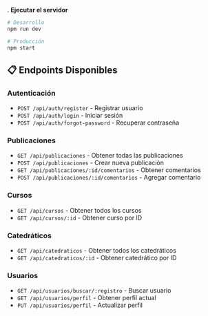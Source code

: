 . **Ejecutar el servidor**
```bash
# Desarrollo
npm run dev

# Producción
npm start
```

## 📋 Endpoints Disponibles

### Autenticación
- `POST /api/auth/register` - Registrar usuario
- `POST /api/auth/login` - Iniciar sesión
- `POST /api/auth/forgot-password` - Recuperar contraseña

### Publicaciones
- `GET /api/publicaciones` - Obtener todas las publicaciones
- `POST /api/publicaciones` - Crear nueva publicación
- `GET /api/publicaciones/:id/comentarios` - Obtener comentarios
- `POST /api/publicaciones/:id/comentarios` - Agregar comentario

### Cursos
- `GET /api/cursos` - Obtener todos los cursos
- `GET /api/cursos/:id` - Obtener curso por ID

### Catedráticos
- `GET /api/catedraticos` - Obtener todos los catedráticos
- `GET /api/catedraticos/:id` - Obtener catedrático por ID

### Usuarios
- `GET /api/usuarios/buscar/:registro` - Buscar usuario
- `GET /api/usuarios/perfil` - Obtener perfil actual
- `PUT /api/usuarios/perfil` - Actualizar perfil